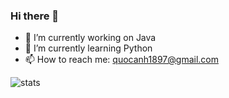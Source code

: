 ### Hi there 👋

- 🔭 I’m currently working on Java
- 🌱 I’m currently learning Python
- 📫 How to reach me: quocanh1897@gmail.com

![stats](https://github-readme-stats.vercel.app/api?username=quocanh1897&show_icons=true&theme=merko)
